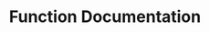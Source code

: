 ---
title: "Function Documentation"
customHeadElements:
  - <link rel="manifest" href="manifest.json" />
---